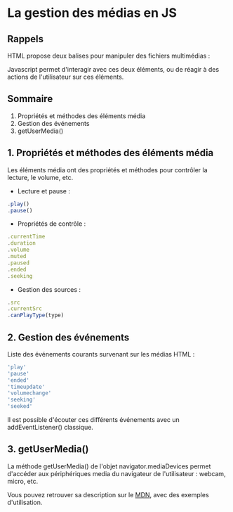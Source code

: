 # La gestion des médias en JS

## Rappels

HTML propose deux balises pour manipuler des fichiers multimédias : <audio> et <video>.

Javascript permet d'interagir avec ces deux éléments, ou de réagir à des actions de l'utilisateur sur ces éléments.

## Sommaire

  1. Propriétés et méthodes des éléments média
  2. Gestion des événements
  3. getUserMedia()

## 1. Propriétés et méthodes des éléments média

Les éléments média ont des propriétés et méthodes pour contrôler la lecture, le volume, etc.

  * Lecture et pause : 

```js
.play()
.pause()
```

  * Propriétés de contrôle :

```js
.currentTime
.duration
.volume
.muted
.paused
.ended
.seeking
```

  * Gestion des sources :

```js
.src
.currentSrc
.canPlayType(type)
```

## 2. Gestion des événements

Liste des événements courants survenant sur les médias HTML :

```js
'play'
'pause'
'ended'
'timeupdate'
'volumechange'
'seeking'
'seeked'
```

Il est possible d'écouter ces différents événements avec un addEventListener() classique.

## 3. getUserMedia()

La méthode getUserMedia() de l'objet navigator.mediaDevices permet d'accéder aux périphériques media du navigateur de l'utilisateur : webcam, micro, etc.

Vous pouvez retrouver sa description sur le [MDN](https://developer.mozilla.org/fr/docs/Web/API/MediaDevices/getUserMedia), avec des exemples d'utilisation.